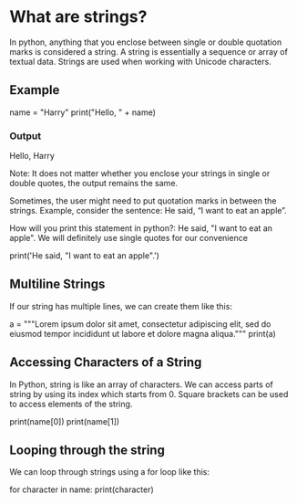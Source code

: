 # What are strings?
In python, anything that you enclose between single or double quotation marks is considered a string. A string is essentially a sequence or array of textual data. Strings are used when working with Unicode characters.

## Example
name = "Harry"
print("Hello, " + name)
### Output
Hello, Harry

Note: It does not matter whether you enclose your strings in single or double quotes, the output remains the same.

Sometimes, the user might need to put quotation marks in between the strings. Example, consider the sentence: He said, “I want to eat an apple”.

How will you print this statement in python?: He said, "I want to eat an apple". We will definitely use single quotes for our convenience

print('He said, "I want to eat an apple".')
## Multiline Strings
If our string has multiple lines, we can create them like this:

a = """Lorem ipsum dolor sit amet,
consectetur adipiscing elit,
sed do eiusmod tempor incididunt
ut labore et dolore magna aliqua."""
print(a)
## Accessing Characters of a String
In Python, string is like an array of characters. We can access parts of string by using its index which starts from 0.
Square brackets can be used to access elements of the string.

print(name[0])
print(name[1])
## Looping through the string
We can loop through strings using a for loop like this:

for character in name:
    print(character)